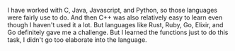 I have worked with C, Java, Javascript, and Python, so those languages were fairly use to do. And then C++ was also relatively easy to learn even though I haven't used it a lot. But languages like Rust, Ruby, Go, Elixir, and Go definitely gave me a challenge. But I learned the functions just to do this task, I didn't go too elaborate into the language.
